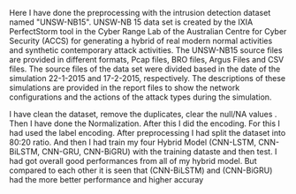 Here I have done the preprocessing with the intrusion detection dataset named "UNSW-NB15". UNSW-NB 15 data set is created by the IXIA PerfectStorm tool in the Cyber Range Lab of the Australian Centre for Cyber Security (ACCS) for generating a hybrid of real modern normal activities and synthetic contemporary attack 
activities. The UNSW-NB15 source files are provided in different formats, Pcap files, BRO files, Argus Files and CSV files. The source files of the data set were divided based in the date of the simulation 22-1-2015 and 17-2-2015, respectively. The descriptions of these simulations are 
provided in the report files to show the network configurations and the actions of the attack types during the simulation.

I have clean the dataset, remove the duplicates, clear the null/NA values . Then I have done the Normalization. After this I did the encoding. For this I had used the label encoding. 
After preprocessing I had split the dataset into 80:20 ratio. 
And then I had train my four Hybrid Model (CNN-LSTM, CNN-BiLSTM, CNN-GRU, CNN-BiGRU) with the training dataste and then test. 
I had got overall good performances from all of my hybrid model. But compared to each other it is seen that (CNN-BiLSTM) and (CNN-BiGRU) had the more better performance and higher accuray
